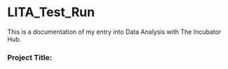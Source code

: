 # LITA_Test_Run
This is a documentation of my entry into Data Analysis with The Incubator Hub.

### Project Title: 
